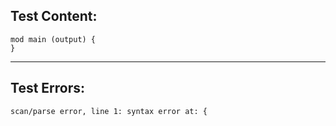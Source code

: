 
Test Content: 
-------------------------
```
mod main (output) {  
} 
```
------------------------

Test Errors:
-------------------------
```
scan/parse error, line 1: syntax error at: {
```
